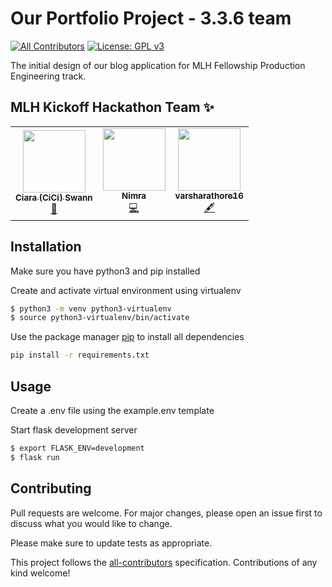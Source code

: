 # Our Portfolio Project - 3.3.6 team 

[![All Contributors](https://img.shields.io/badge/all_contributors-3-orange.svg?style=flat-square)](#contributors-)
[![License: GPL v3](https://img.shields.io/badge/License-GPLv3-blue.svg)](https://www.gnu.org/licenses/gpl-3.0)

The initial design of our blog application for MLH Fellowship Production Engineering track.

## MLH Kickoff Hackathon Team ✨

<!-- ALL-CONTRIBUTORS-LIST:START - Do not remove or modify this section -->
<!-- prettier-ignore-start -->
<!-- markdownlint-disable -->
<table>
  <tr>
    <td align="center"><a href="https://github.com/cccswann"><img src="https://avatars.githubusercontent.com/u/17733481?v=4?s=100" width="100px;" alt=""/><br /><sub><b>Ciara (CiCi) Swann</b></sub></a><br /><a href="#design-cccswann" title="Design">🎨</a></td>
    <td align="center"><a href="https://github.com/nimra200"><img src="https://avatars.githubusercontent.com/u/56455442?v=4?s=100" width="100px;" alt=""/><br /><sub><b>Nimra </b></sub></a><br /><a href="https://github.com/cccswann/mlh-portfolio-site/commits?author=nimra200" title="Code">💻</a></td>
    <td align="center"><a href="https://github.com/varsharathore16"><img src="https://avatars.githubusercontent.com/u/63990614?v=4?s=100" width="100px;" alt=""/><br /><sub><b>varsharathore16</b></sub></a><br /><a href="#content-varsharathore16" title="Content">🖋</a></td>
  </tr>
</table>

<!-- markdownlint-restore -->
<!-- prettier-ignore-end -->

<!-- ALL-CONTRIBUTORS-LIST:END -->
 

## Installation

Make sure you have python3 and pip installed


Create and activate virtual environment using virtualenv
```bash
$ python3 -m venv python3-virtualenv
$ source python3-virtualenv/bin/activate
```

Use the package manager [pip](https://pip.pypa.io/en/stable/) to install all dependencies

```bash
pip install -r requirements.txt
```

## Usage


Create a .env file using the example.env template


Start flask development server
```bash
$ export FLASK_ENV=development
$ flask run
```

## Contributing
Pull requests are welcome. For major changes, please open an issue first to discuss what you would like to change.

Please make sure to update tests as appropriate.


This project follows the [all-contributors](https://github.com/all-contributors/all-contributors) specification. Contributions of any kind welcome!
